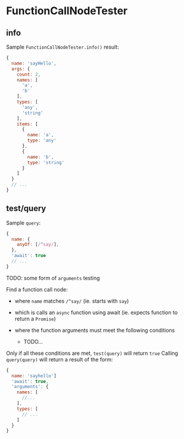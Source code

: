 # FunctionCallNodeTester

## info

Sample `FunctionCallNodeTester.info()` result:

```js
{
  name: 'sayHello',
  args: {
    count: 2,
    names: [
      'a',
      'b'
    ],
    types: [
      'any',
      'string'
    ],
    items: [
      {
        name: 'a',
        type: 'any'
      },
      {
        name: 'b',
        type: 'string'
      }
    ]
  }
  // ...
}
```

## test/query

Sample `query`:

```js
{
  name: {
    anyOf: [/^say/],
  },
  'await': true
  // ...
}
```

TODO: some form of `arguments` testing

Find a function call node:

- where `name` matches `/^say/` (ie. starts with `say`)
- which is calls an `async` function using await (ie. expects function to return a `Promise`)

- where the function arguments must meet the following conditions
  - TODO...

Only if all these conditions are met, `test(query)` will return `true`
Calling `query(query)` will return a result of the form:

```js
{
  name: 'sayhello']
  'await': true,
  'arguments': {
    names: [
      //...
    ],
    types: [
      // ...
    ]
  }
}
```

